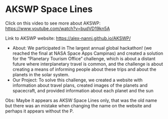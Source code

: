 # AKSWP Space Lines
Click on this video to see more about AKSWP:
https://www.youtube.com/watch?v=budVD19kn5A

Link to AKSWP website: https://alex-nanni.github.io/AKSWP/

- About: We participated in The largest annual global hackathon! (we reached the final at NASA Space Apps Campinas) and created a solution for the “Planetary Tourism Office” challenge, which is about a distant future where interplanetary travel is common, and the challenge is about creating a means of informing people about these trips and about the planets in the solar system.
- Our Project: To solve this challenge, we created a website with information about travel plans, created images of the planets and spacecraft, and provided information about each planet and the sun
               
Obs: Maybe it appears as AKSW Space Lines only, that was the old name but there was an mistake when changing the name on the website and perhaps it appears without the P.
